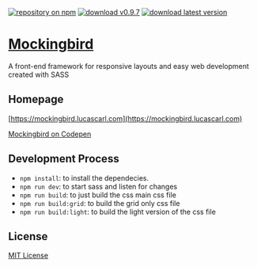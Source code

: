[![repository on npm](https://img.shields.io/badge/npm-v0.9.7-blue.svg)](https://www.npmjs.com/package/mockingbird-sass)
[![download v0.9.7](https://img.shields.io/badge/download-v0.9.7-brightgreen.svg)](https://mockingbird.lucascarl.com/download/#v0.9.7)
[![download latest version](https://img.shields.io/badge/download-latest-yellow.svg)](https://mockingbird.lucascarl.com/download/#latest)

# [Mockingbird](https://mockingbird.lucascarl.com)

A front-end framework for responsive layouts and easy web development created with SASS


## Homepage

[https://mockingbird.lucascarl.com](https://mockingbird.lucascarl.com)

[Mockingbird on Codepen](https://codepen.io/mockingbird-sass/)


## Development Process

- `npm install`: to install the dependecies. 
- `npm run dev`: to start sass and listen for changes
- `npm run build`: to just build the css main css file
- `npm run build:grid`: to build the grid only css file
- `npm run build:light`: to build the light version of the css file

## License

[MIT License](https://github.com/lucas-carl/mockingbird/blob/master/LICENSE)
